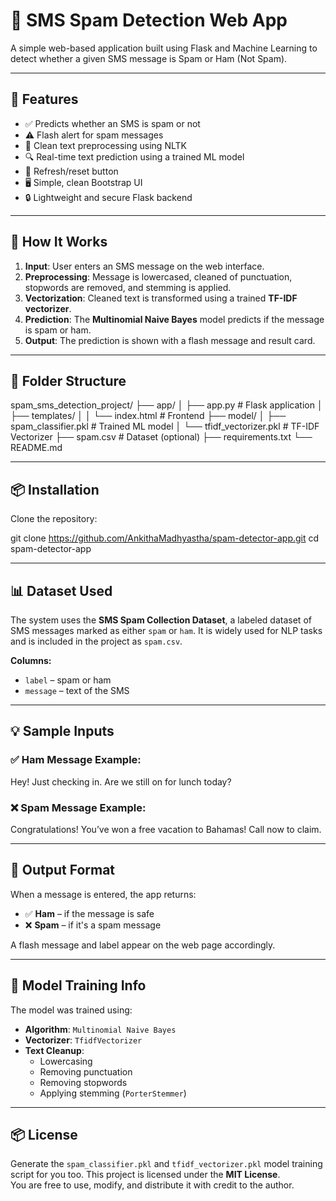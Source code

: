 # 📩 SMS Spam Detection Web App

A simple web-based application built using Flask and Machine Learning to detect whether a given SMS message is Spam or Ham (Not Spam).

---

## 🚀 Features

- ✅ Predicts whether an SMS is spam or not
- ⚠️ Flash alert for spam messages
- 🧼 Clean text preprocessing using NLTK
- 🔍 Real-time text prediction using a trained ML model
- 🔄 Refresh/reset button
- 🖥️ Simple, clean Bootstrap UI
- 🔒 Lightweight and secure Flask backend

---

## 🧠 How It Works

1. **Input**: User enters an SMS message on the web interface.
2. **Preprocessing**: Message is lowercased, cleaned of punctuation, stopwords are removed, and stemming is applied.
3. **Vectorization**: Cleaned text is transformed using a trained **TF-IDF vectorizer**.
4. **Prediction**: The **Multinomial Naive Bayes** model predicts if the message is spam or ham.
5. **Output**: The prediction is shown with a flash message and result card.

---

## 📁 Folder Structure   
spam_sms_detection_project/ ├── app/ │ ├── app.py # Flask application │ ├── templates/ │ │ └── index.html # Frontend ├── model/ │ ├── spam_classifier.pkl # Trained ML model │ └── tfidf_vectorizer.pkl # TF-IDF Vectorizer ├── spam.csv # Dataset (optional) ├── requirements.txt └── README.md

---

## 📦 Installation

 Clone the repository:

git clone https://github.com/AnkithaMadhyastha/spam-detector-app.git
cd spam-detector-app


---

## 📊 Dataset Used

The system uses the **SMS Spam Collection Dataset**, a labeled dataset of SMS messages marked as either `spam` or `ham`. It is widely used for NLP tasks and is included in the project as `spam.csv`.

**Columns:**
- `label` – spam or ham
- `message` – text of the SMS

---

## 💡 Sample Inputs

### ✅ Ham Message Example:
Hey! Just checking in. Are we still on for lunch today?

### ❌ Spam Message Example:
Congratulations! You’ve won a free vacation to Bahamas! Call now to claim.

---

## 🎯 Output Format

When a message is entered, the app returns:

- ✅ **Ham** – if the message is safe
- ❌ **Spam** – if it's a spam message

A flash message and label appear on the web page accordingly.

---
## 🔬 Model Training Info

The model was trained using:

- **Algorithm**: `Multinomial Naive Bayes`
- **Vectorizer**: `TfidfVectorizer`
- **Text Cleanup**:
  - Lowercasing
  - Removing punctuation
  - Removing stopwords
  - Applying stemming (`PorterStemmer`)

---
## 📦 License
Generate the `spam_classifier.pkl` and `tfidf_vectorizer.pkl` model training script for you too.
This project is licensed under the **MIT License**.  
You are free to use, modify, and distribute it with credit to the author.
